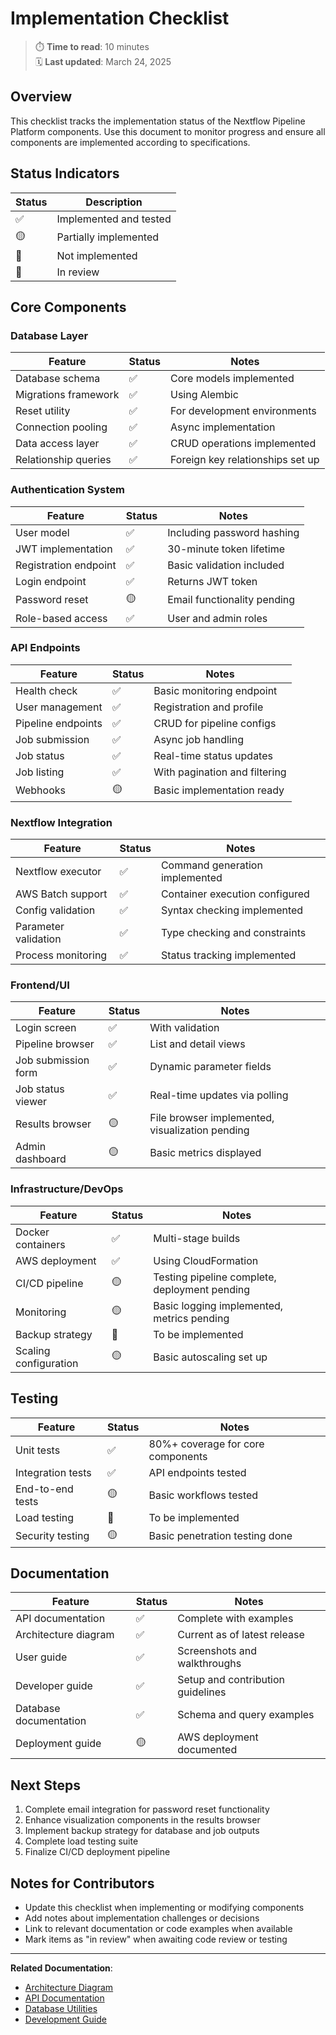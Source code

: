 # Implementation Checklist

> ⏱️ **Time to read**: 10 minutes  
> 🗓️ **Last updated**: March 24, 2025

## Overview

This checklist tracks the implementation status of the Nextflow Pipeline Platform components. Use this document to monitor progress and ensure all components are implemented according to specifications.

## Status Indicators

| Status | Description |
|--------|-------------|
| ✅ | Implemented and tested |
| 🟡 | Partially implemented |
| 🔴 | Not implemented |
| 🔵 | In review |

## Core Components

### Database Layer

| Feature | Status | Notes |
|---------|--------|-------|
| Database schema | ✅ | Core models implemented |
| Migrations framework | ✅ | Using Alembic |
| Reset utility | ✅ | For development environments |
| Connection pooling | ✅ | Async implementation |
| Data access layer | ✅ | CRUD operations implemented |
| Relationship queries | ✅ | Foreign key relationships set up |

### Authentication System

| Feature | Status | Notes |
|---------|--------|-------|
| User model | ✅ | Including password hashing |
| JWT implementation | ✅ | 30-minute token lifetime |
| Registration endpoint | ✅ | Basic validation included |
| Login endpoint | ✅ | Returns JWT token |
| Password reset | 🟡 | Email functionality pending |
| Role-based access | ✅ | User and admin roles |

### API Endpoints

| Feature | Status | Notes |
|---------|--------|-------|
| Health check | ✅ | Basic monitoring endpoint |
| User management | ✅ | Registration and profile |
| Pipeline endpoints | ✅ | CRUD for pipeline configs |
| Job submission | ✅ | Async job handling |
| Job status | ✅ | Real-time status updates |
| Job listing | ✅ | With pagination and filtering |
| Webhooks | 🟡 | Basic implementation ready |

### Nextflow Integration

| Feature | Status | Notes |
|---------|--------|-------|
| Nextflow executor | ✅ | Command generation implemented |
| AWS Batch support | ✅ | Container execution configured |
| Config validation | ✅ | Syntax checking implemented |
| Parameter validation | ✅ | Type checking and constraints |
| Process monitoring | ✅ | Status tracking implemented |

### Frontend/UI

| Feature | Status | Notes |
|---------|--------|-------|
| Login screen | ✅ | With validation |
| Pipeline browser | ✅ | List and detail views |
| Job submission form | ✅ | Dynamic parameter fields |
| Job status viewer | ✅ | Real-time updates via polling |
| Results browser | 🟡 | File browser implemented, visualization pending |
| Admin dashboard | 🟡 | Basic metrics displayed |

### Infrastructure/DevOps

| Feature | Status | Notes |
|---------|--------|-------|
| Docker containers | ✅ | Multi-stage builds |
| AWS deployment | ✅ | Using CloudFormation |
| CI/CD pipeline | 🟡 | Testing pipeline complete, deployment pending |
| Monitoring | 🟡 | Basic logging implemented, metrics pending |
| Backup strategy | 🔴 | To be implemented |
| Scaling configuration | 🟡 | Basic autoscaling set up |

## Testing

| Feature | Status | Notes |
|---------|--------|-------|
| Unit tests | ✅ | 80%+ coverage for core components |
| Integration tests | ✅ | API endpoints tested |
| End-to-end tests | 🟡 | Basic workflows tested |
| Load testing | 🔴 | To be implemented |
| Security testing | 🟡 | Basic penetration testing done |

## Documentation

| Feature | Status | Notes |
|---------|--------|-------|
| API documentation | ✅ | Complete with examples |
| Architecture diagram | ✅ | Current as of latest release |
| User guide | ✅ | Screenshots and walkthroughs |
| Developer guide | ✅ | Setup and contribution guidelines |
| Database documentation | ✅ | Schema and query examples |
| Deployment guide | 🟡 | AWS deployment documented |

## Next Steps

1. Complete email integration for password reset functionality
2. Enhance visualization components in the results browser
3. Implement backup strategy for database and job outputs
4. Complete load testing suite
5. Finalize CI/CD deployment pipeline

## Notes for Contributors

- Update this checklist when implementing or modifying components
- Add notes about implementation challenges or decisions
- Link to relevant documentation or code examples when available
- Mark items as "in review" when awaiting code review or testing

---

**Related Documentation**:
- [Architecture Diagram](./architecture_diagram.md)
- [API Documentation](./api.md)
- [Database Utilities](./database_utilities.md)
- [Development Guide](./development.md)